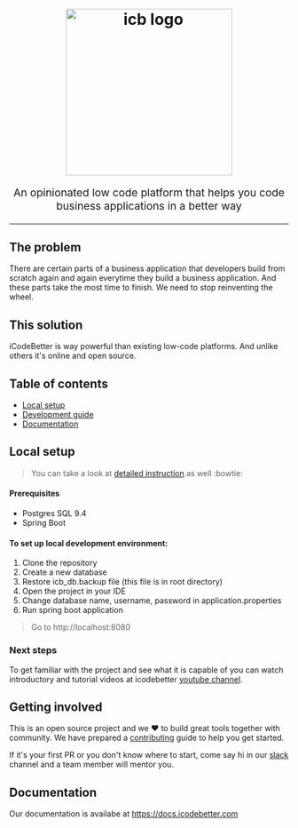 <h1 align="center">
  <br>
  <img src="https://cdn.rawgit.com/icodebetter/icodebetter/7d9e287f/other/icodebetter_logo-1-300x60.png" alt="icb logo" title="icb logo" width="300">
  <br>
</h1>
<p align="center" style="font-size: 1.2rem;">An opinionated low code platform that helps you code business applications in a better way</p>

<hr />

## The problem
There are certain parts of a business application that developers build from scratch again and again everytime they build a business application. And these parts take the most time to finish. We need to stop reinventing the wheel. 

## This solution
iCodeBetter is way powerful than existing low-code platforms. And unlike others it's online and open source. 

## Table of contents

* [Local setup](#local-setup)
* [Development guide](#development-guide)
* [Documentation](#documentation)

## Local setup
> You can take a look at [detailed instruction](https://github.com/icodebetter/icodebetter/blob/master/.github/detailed_setup.md) as well :bowtie:
#### Prerequisites
- Postgres SQL 9.4
- Spring Boot


#### To set up local development environment: 
1. Clone the repository
2. Create a new database 
3. Restore icb_db.backup file (this file is in root directory)
4. Open the project in your IDE
5. Change database name, username, password in application.properties
6. Run spring boot application
> Go to http://localhost:8080

### Next steps

To get familiar with the project and see what it is capable of you can watch introductory and tutorial videos at icodebetter [youtube channel](https://www.youtube.com/channel/UCZk_sRiOY4A0NReyy9Ruf0Q).

## Getting involved
This is an open source project and we :heart: to build great tools together with community. We have prepared a [contributing](https://github.com/icodebetter/icodebetter/blob/master/.github/CONTRIBUTING.md) guide to help you get started.   

If it's your first PR or you don't know where to start, come say hi in our [slack](icodebetter.herokuapp.com) channel and a team member will mentor you. 


## Documentation
Our documentation is availabe at https://docs.icodebetter.com
